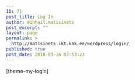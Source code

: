 ```yaml
---
ID: 71
post_title: Log In
author: mihhail.matisinets
post_excerpt: ""
layout: page
permalink: >
  http://matisinets.ikt.khk.ee/wordpress/login/
published: true
post_date: 2018-03-16 07:53:23
---
```

[theme-my-login]